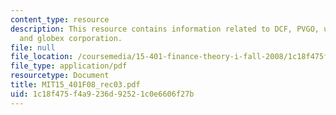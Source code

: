 ```yaml
---
content_type: resource
description: This resource contains information related to DCF, PVGO, union pacific,
  and globex corporation.
file: null
file_location: /coursemedia/15-401-finance-theory-i-fall-2008/1c18f475f4a9236d92521c0e6606f27b_MIT15_401F08_rec03.pdf
file_type: application/pdf
resourcetype: Document
title: MIT15_401F08_rec03.pdf
uid: 1c18f475-f4a9-236d-9252-1c0e6606f27b
---
```

